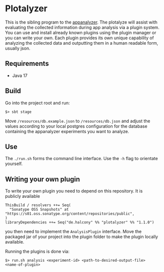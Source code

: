 # Plotalyzer

This is the sibling program to the [appanalyzer](https://github.com/simkoc/scala-appanalyzer). 
The plotalyze will assist with evaluating the collected information during app analysis via a plugin system.
You can use and install already known plugins using the plugin manager or you can write your own.
Each plugin provides its own unique capability of analyzing the collected data and outputting them in a human readable form, usually json.


## Requirements

- Java 17


## Build

Go into the project root and run:

```
$> sbt stage
```

Move  `/resources/db.example.json` to `/resources/db.json` and adjust the values according to your local postgres configuration for the database
containing the appanalyzer experiments you want to analyze.

## Use

The `./run.sh` forms the command line interface. Use the `-h` flag to orientate yourself. 

## Writing your own plugin

To write your own plugin you need to depend on this repository. It is publicly available

```
ThisBuild / resolvers ++= Seq(
  "Sonatype OSS Snapshots" at "https://s01.oss.sonatype.org/content/repositories/public",
)
libraryDependencies ++= Seq("de.halcony" %% "plotalyzer" %% "1.1.0") 
```

you then need to implement the `AnalysisPlugin` interface. Move the packaged jar of your project into the plugin folder
to make the plugin locally available.

Running the plugins is done via:

```
$> run.sh analysis <experiment-id> <path-to-desired-output-file> <name-of-plugin>
```